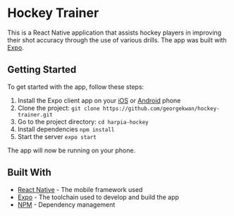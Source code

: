
# Hockey Trainer

This is a React Native application that assists hockey players in improving their shot accuracy through the use of various drills. The app was built with [Expo](https://expo.io/).



## Getting Started
To get started with the app, follow these steps:

1. Install the Expo client app on your [iOS](https://apps.apple.com/us/app/expo-go/id982107779) or [Android](https://play.google.com/store/apps/details?id=host.exp.exponent&gl=US) phone
2. Clone the project: ``` git clone https://github.com/georgekwan/hockey-trainer.git ```
3. Go to the project directory: ``` cd harpia-hockey ```
4. Install dependencies ``` npm install ```
5. Start the server ``` expo start ```

The app will now be running on your phone.

## Built With
* [React Native](https://reactnative.dev/) - The mobile framework used
* [Expo](https://expo.io/) - The toolchain used to develop and build the app
* [NPM](https://www.npmjs.com/) - Dependency management
